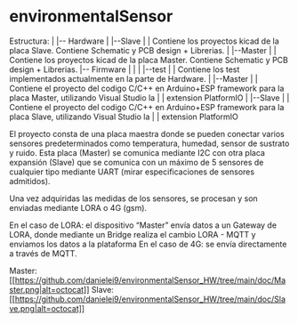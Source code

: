 # environmentalSensor

Estructura:
|
|-- Hardware
|       |--Slave
|       |    Contiene los proyectos kicad de la placa Slave. Contiene Schematic y PCB design + Librerias.
|       |--Master
|       |    Contiene los proyectos kicad de la placa Master. Contiene Schematic y PCB design + Librerias.
|-- Firmware
|       |
|       |--test 
|       |    Contiene los test implementados actualmente en la parte de Hardware.
|       |--Master
|       |    Contiene el proyecto del codigo C/C++ en Arduino+ESP framework para la placa Master, utilizando Visual Studio la |       |    extension PlatformIO
|       |--Slave
|       |    Contiene el proyecto del codigo C/C++ en Arduino+ESP framework para la placa Slave, utilizando Visual Studio la |       |    extension PlatformIO

El proyecto consta de una placa maestra donde se pueden conectar varios sensores predeterminados como temperatura, humedad, sensor de sustrato y ruido. Esta placa (Master) se comunica mediante I2C con otra placa expansión (Slave) que se comunica con un máximo de 5 sensores de cualquier tipo mediante UART (mirar especificaciones de sensores admitidos).

Una vez adquiridas las medidas de los sensores, se procesan y son enviadas mediante LORA o 4G (gsm).

En el caso de LORA: el dispositivo “Master” envía datos a un Gateway de LORA, donde mediante un Bridge realiza el cambio LORA - MQTT y enviamos los datos a la plataforma
En el caso de 4G: se envía directamente a través de MQTT.

Master:
[[https://github.com/danielei9/environmentalSensor_HW/tree/main/doc/Master.png|alt=octocat]]
Slave:
[[https://github.com/danielei9/environmentalSensor_HW/tree/main/doc/Slave.png|alt=octocat]]
